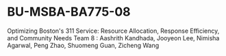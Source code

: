 # BU-MSBA-BA775-08
Optimizing Boston's 311 Service: Resource Allocation, Response Efficiency, and Community Needs
Team 8 : Aashrith Kandhada, Jooyeon Lee, Nimisha Agarwal, Peng Zhao, Shuomeng Guan, Zicheng Wang
